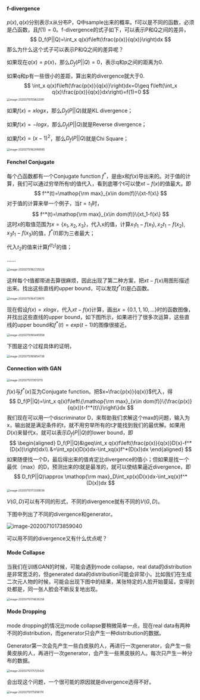 #### f-divergence

$p(x),q(x)$分别表示x从分布P，Q中sample出来的概率。f可以是不同的函数，必须是凸函数，且$f(1)=0$。f-divergence的式子如下，可以表示P和Q之间的差异，
$$
D_f(P||Q)=\int_x q(x)f\left(\frac{p(x)}{q(x)}\right)dx
$$
那么为什么这个式子可以表示P和Q之间的差异呢？

如果现在$q(x)=p(x)$，那么$D_f(P||Q)=0$，表示q和p之间的距离为0.

如果q和p有一些很小的差距，算出来的divergence就大于0.
$$
\int_x q(x)f\left(\frac{p(x)}{q(x)}\right)dx=0\geq  f\left(\int_x q(x)\frac{p(x)}{q(x)}dx\right)=f(1)=0
$$
<img src="../image/image-20200710155622091.png" alt="image-20200710155622091" style="zoom:50%;" />

如果$f(x)=xlogx$，那么$D_f(P||Q)$就是KL divergence；

如果$f(x)=-logx$，那么$D_f(P||Q)$就是Reverse divergence；

如果$f(x)=(x-1)^2$，那么$D_f(P||Q)$就是Chi Square；

<img src="../image/image-20200710162446585.png" alt="image-20200710162446585" style="zoom:50%;" />

#### Fenchel Conjugate

每个凸函数都有一个Conjugate function $f^*$，是由x和$f(x)$导出来的。对于值的计算，我们可以通过穷举所有t的值代入，看到底哪个t可以使$xt-f(x)$的值最大。即
$$
f^*(t)=\mathop{\rm max}_{x\in dom(f)}\{xt-f(x\}
$$
对于值的计算来举一个例子，当$t=t_1$时，
$$
f^*(t)=\mathop{\rm max}_{x\in dom(f)}\{xt_1-f(x\}
$$
这时$x$的取值范围为$x=\{x_1,x_2,x_3\}$，代入x的值，计算$x_1t_1-f(x_1),x_2t_1-f(x_2),x_3t_1-f(x_3)$的值，$f^*(t)$即为三者最大；

代入$t_2$的值来计算$f^(t_2)$的值；

……

<img src="../image/image-20200710162725028.png" alt="image-20200710162725028" style="zoom:50%;" />

这样每个t值都带进去算很麻烦，因此出现了第二种方案，把$xt-f(x)$用图形描述出来。找出这些直线的upper bound，可以发现$f^*(t)$是凸函数。

<img src="../image/image-20200710164729970.png" alt="image-20200710164729970" style="zoom:50%;" />

现在假设$f(x)=xlogx$，代入$xt-f(x)$计算，画出$x=\{0.1,1,10,...\}$时的函数图像，并找出这些直线的upper bound，如下图所示，如果进行了很多次运算，这些直线的upper bound和$f^*(t)=exp(t-1)$的图像很接近。

<img src="../image/image-20200710165445558.png" alt="image-20200710165445558" style="zoom:50%;" />

下图是这个过程具体的证明，

<img src="../image/image-20200710165854738.png" alt="image-20200710165854738" style="zoom:50%;" />

#### **Connection with GAN**

<img src="../image/image-20200710170013115.png" alt="image-20200710170013115" style="zoom:50%;" />

$f(x)$与$f^*(x)$互为Conjugate function。把$x=\frac{p(x)}{q(x)}$代入，得
$$
D_f(P||Q)=\int_x q(x)f\left\{\mathop{\rm max}_{x\in dom(f)}\{\frac{p(x)}{q(x)}t-f^*(t)\}\right\}dx
$$
我们现在可以用一个discriminator D，来帮助我们求解这个max的问题，输入为x，输出就是满足条件的t，就不用穷举所有的t才能找到我们的最优解。如果用$D(x)$来替代x，就可以表示$D_f(P||Q)$的lower bound，即
$$
\begin{aligned}
D_f(P||Q)&\geq\int_x q(x)f\left(\frac{p(x)}{q(x)}D(x)-f^*(D(x))\right)dx\\
&=\int_xp(x)D(x)dx-\int_xq(x)f^*(D(x))dx
\end{aligned}
$$
如果随便找一个D，最后得出来的值肯定比divergence的值小；但如果是找一个最优（max）的D，预测出来的t就是最准的，就可以使结果逼近divergence，即
$$
D_f(P||Q)\approx \mathop{\rm max}_D\int_xp(x)D(x)dx-\int_xq(x)f^*(D(x))dx
$$
<img src="../image/image-20200710173339038.png" alt="image-20200710173339038" style="zoom:50%;" />

$V(G,D)$可以有不同的形式，不同的divergence就有不同的$V(G,D)$。

下图中列出了不同的divergence和generator。

![image-20200710173859040](../image/image-20200710173859040.png)

可以用不同的divergence又有什么优点呢？

#### Mode Collapse

当我们在训练GAN的时候，可能会遇到mode collapse，real data的distribution是非常宽泛的，但generated data的distribution可能会非常小。比如我们在生成二次元人物的时候，可能会出现下图中的结果，某张特定的人脸开始蔓延，变得到处都是，同一张人脸会不断反复地出现。

<img src="../image/image-20200710174639258.png" alt="image-20200710174639258" style="zoom:50%;" />

#### Mode Dropping

mode dropping的情况比mode collapse要稍微简单一点，现在real data有两种不同的distribution，而generator只会产生一种distribution的数据。

Generator第一次会先产生一些白皮肤的人，再进行一次generator，会产生一些黄皮肤的人，再进行一次generator，会产生一些黑皮肤的人。每次只产生一种分布的数据。

<img src="../image/image-20200710175725435.png" alt="image-20200710175725435" style="zoom:50%;" />

会出现这个问题，一个很可能的原因就是divergence选得不好。

<img src="../image/image-20200710175856174.png" alt="image-20200710175856174" style="zoom:50%;" />